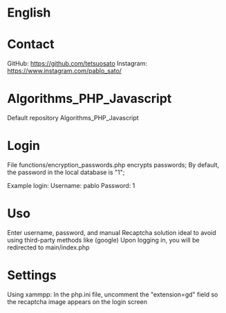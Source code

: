 # English

# Contact
GitHub: https://github.com/tetsuosato
Instagram: https://www.instagram.com/pablo_sato/

# Algorithms_PHP_Javascript
Default repository Algorithms_PHP_Javascript

# Login
File functions/encryption_passwords.php encrypts passwords;
By default, the password in the local database is "1";

Example login:
Username: pablo
Password: 1

# Uso
Enter username, password, and manual Recaptcha solution ideal to avoid using third-party methods like (google)
Upon logging in, you will be redirected to main/index.php

# Settings
Using xammpp:
In the php.ini file, uncomment the "extension=gd" field so the recaptcha image appears on the login screen